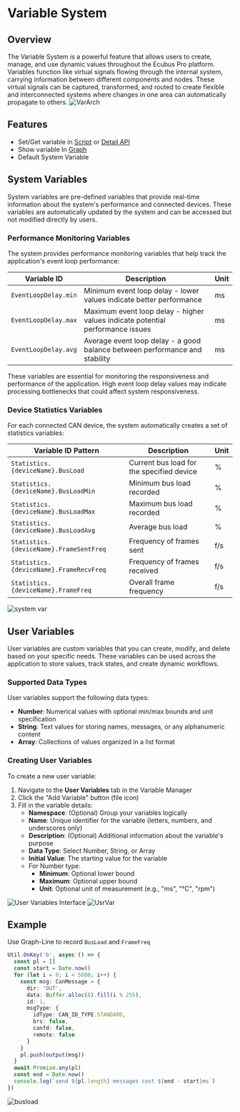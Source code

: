 # Variable System

## Overview
The Variable System is a powerful feature that allows users to create, manage, and use dynamic values throughout the Ecubus Pro platform. Variables function like virtual signals flowing through the internal system, carrying information between different components and nodes. These virtual signals can be captured, transformed, and routed to create flexible and interconnected systems where changes in one area can automatically propagate to others.
![VarArch](./image-4.png)
## Features

* Set/Get variable in [Script](./../script/script.md) or [Detail API](https://app.whyengineer.com/scriptApi/classes/UtilClass.html#onVar)
* Show variable In [Graph](./../graph/graph.md)
* Default System Variable





## System Variables

System variables are pre-defined variables that provide real-time information about the system's performance and connected devices. These variables are automatically updated by the system and can be accessed but not modified directly by users.

### Performance Monitoring Variables

The system provides performance monitoring variables that help track the application's event loop performance:

| Variable ID | Description | Unit |
|-------------|-------------|------|
| `EventLoopDelay.min` | Minimum event loop delay - lower values indicate better performance | ms |
| `EventLoopDelay.max` | Maximum event loop delay - higher values indicate potential performance issues | ms |
| `EventLoopDelay.avg` | Average event loop delay - a good balance between performance and stability | ms |

These variables are essential for monitoring the responsiveness and performance of the application. High event loop delay values may indicate processing bottlenecks that could affect system responsiveness.

### Device Statistics Variables

For each connected CAN device, the system automatically creates a set of statistics variables:

| Variable ID Pattern | Description | Unit |
|---------------------|-------------|------|
| `Statistics.{deviceName}.BusLoad` | Current bus load for the specified device | % |
| `Statistics.{deviceName}.BusLoadMin` | Minimum bus load recorded | % |
| `Statistics.{deviceName}.BusLoadMax` | Maximum bus load recorded | % |
| `Statistics.{deviceName}.BusLoadAvg` | Average bus load | % |
| `Statistics.{deviceName}.FrameSentFreq` | Frequency of frames sent | f/s |
| `Statistics.{deviceName}.FrameRecvFreq` | Frequency of frames received | f/s |
| `Statistics.{deviceName}.FrameFreq` | Overall frame frequency | f/s |

![system var](./image-2.png)


## User Variables

User variables are custom variables that you can create, modify, and delete based on your specific needs. These variables can be used across the application to store values, track states, and create dynamic workflows.

### Supported Data Types

User variables support the following data types:

* **Number**: Numerical values with optional min/max bounds and unit specification
* **String**: Text values for storing names, messages, or any alphanumeric content
* **Array**: Collections of values organized in a list format

### Creating User Variables

To create a new user variable:

1. Navigate to the **User Variables** tab in the Variable Manager
2. Click the "Add Variable" button (file icon)
3. Fill in the variable details:
   - **Namespace**: (Optional) Group your variables logically
   - **Name**: Unique identifier for the variable (letters, numbers, and underscores only)
   - **Description**: (Optional) Additional information about the variable's purpose
   - **Data Type**: Select Number, String, or Array
   - **Initial Value**: The starting value for the variable
   - For Number type:
     - **Minimum**: Optional lower bound
     - **Maximum**: Optional upper bound
     - **Unit**: Optional unit of measurement (e.g., "ms", "°C", "rpm")

![User Variables Interface](./image-3.png)
![UsrVar](./image-1.png)


## Example 

Use Graph-Line to record `BusLoad` and `FrameFreq`

```typescript
Util.OnKey('b', async () => {
  const pl = []
  const start = Date.now()
  for (let i = 0; i < 5000; i++) {
    const msg: CanMessage = {
      dir: 'OUT',
      data: Buffer.alloc(8).fill(i % 255),
      id: 1,
      msgType: {
        idType: CAN_ID_TYPE.STANDARD,
        brs: false,
        canfd: false,
        remote: false
      }
    }
    pl.push(output(msg))
  }
  await Promise.any(pl)
  const end = Date.now()
  console.log(`send ${pl.length} messages cost ${end - start}ms`)
})
```

![busload](./image.png)
